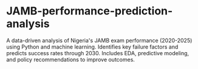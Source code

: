 # JAMB-performance-prediction-analysis
A data-driven analysis of Nigeria's JAMB exam performance (2020-2025) using Python and machine learning. Identifies key failure factors and predicts success rates through 2030. Includes EDA, predictive modeling, and policy recommendations to improve outcomes.
